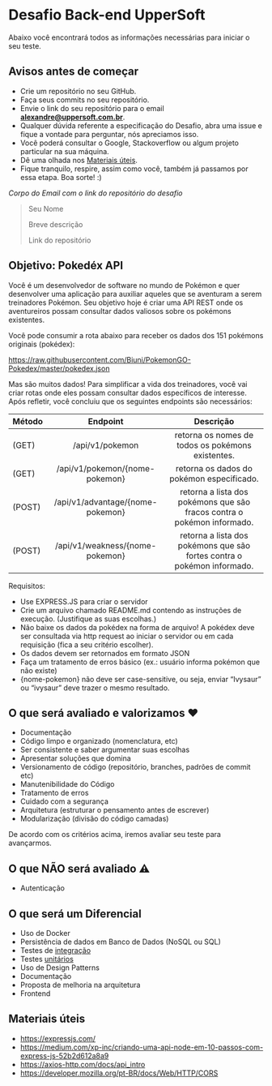 # Desafio Back-end UpperSoft


Abaixo você encontrará todos as informações necessárias para iniciar o seu teste.

## Avisos antes de começar

- Crie um repositório no seu GitHub.
- Faça seus commits no seu repositório.
- Envie o link do seu repositório para o email **alexandre@uppersoft.com.br**.
- Qualquer dúvida referente a especificação do Desafio, abra uma issue e fique a vontade para perguntar, nós apreciamos isso.
- Você poderá consultar o Google, Stackoverflow ou algum projeto particular na sua máquina.
- Dê uma olhada nos [Materiais úteis](#materiais-úteis).
- Fique tranquilo, respire, assim como você, também já passamos por essa etapa. Boa sorte! :)

*Corpo do Email com o link do repositório do desafio*

>Seu Nome
>
>Breve descrição 
>
>Link do repositório
>


## Objetivo: Pokedéx API

Você é um desenvolvedor de software no mundo de Pokémon e quer desenvolver uma aplicação para auxiliar aqueles que se aventuram a serem treinadores Pokémon. Seu objetivo hoje é criar uma API REST onde os aventureiros possam consultar dados valiosos sobre os pokémons existentes.

Você pode consumir a rota abaixo para receber os dados dos 151 pokémons originais (pokédex):

https://raw.githubusercontent.com/Biuni/PokemonGO-Pokedex/master/pokedex.json

Mas são muitos dados! Para simplificar a vida dos treinadores, você vai criar rotas onde eles possam consultar dados específicos de interesse. Após refletir, você concluiu que os seguintes endpoints são necessários:

Método | Endpoint | Descrição
:--------- | :------: | :-------:
| (GET) | /api/v1/pokemon | retorna os nomes de todos os pokémons existentes. |
| (GET)  | /api/v1/pokemon/{nome-pokemon} | retorna os dados do pokémon especificado. |
| (POST) | /api/v1/advantage/{nome-pokemon} | retorna a lista dos pokémons que são fracos contra o pokémon informado.
| (POST)  | /api/v1/weakness/{nome-pokemon} | retorna a lista dos pokémons que são fortes contra o pokémon informado.


Requisitos:

 - Use EXPRESS.JS para criar o servidor
 - Crie um arquivo chamado README.md contendo as instruções de execução. (Justifique as suas escolhas.)
 - Não baixe os dados da pokédex na  forma de arquivo! A pokédex deve ser consultada via http request ao iniciar o servidor ou em cada requisição (fica a seu critério escolher).
 - Os dados devem ser retornados em formato JSON
 - Faça um tratamento de erros básico (ex.: usuário informa pokémon que não existe)
 - {nome-pokemon} não deve ser case-sensitive, ou seja, enviar “Ivysaur” ou “ivysaur” deve trazer o mesmo resultado.


## O que será avaliado e valorizamos :heart:
- Documentação
- Código limpo e organizado (nomenclatura, etc)
- Ser consistente e saber argumentar suas escolhas
- Apresentar soluções que domina
- Versionamento de código (repositório, branches, padrões de commit etc)
- Manutenibilidade do Código
- Tratamento de erros
- Cuidado com a segurança
- Arquitetura (estruturar o pensamento antes de escrever)
- Modularização (divisão do código camadas)

De acordo com os critérios acima, iremos avaliar seu teste para avançarmos.

## O que NÃO será avaliado :warning:
- Autenticação

## O que será um Diferencial
- Uso de Docker
- Persistência de dados em Banco de Dados (NoSQL ou SQL)
- Testes de [integração](https://www.atlassian.com/continuous-delivery/software-testing/types-of-software-testing)
- Testes [unitários](https://www.atlassian.com/continuous-delivery/software-testing/types-of-software-testing)
- Uso de Design Patterns
- Documentação
- Proposta de melhoria na arquitetura
- Frontend


## Materiais úteis
- https://expressjs.com/
- https://medium.com/xp-inc/criando-uma-api-node-em-10-passos-com-express-js-52b2d612a8a9
- https://axios-http.com/docs/api_intro
- https://developer.mozilla.org/pt-BR/docs/Web/HTTP/CORS